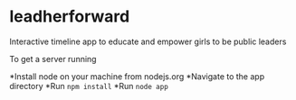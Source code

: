 leadherforward
==============

Interactive timeline app to educate and empower girls to be public leaders

To get a server running

*Install node on your machine from nodejs.org
*Navigate to the app directory
*Run `npm install`
*Run `node app`